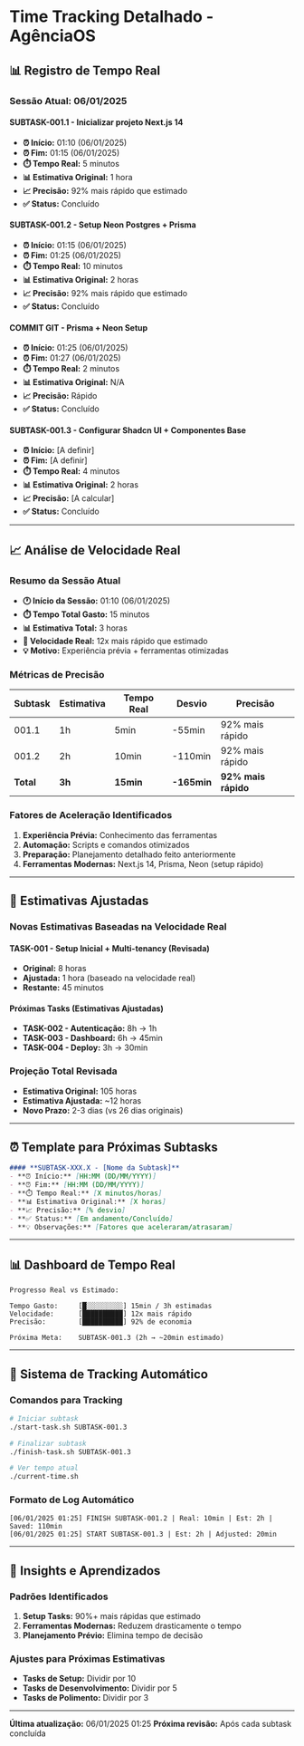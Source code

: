 # Time Tracking Detalhado - AgênciaOS

## 📊 Registro de Tempo Real

### **Sessão Atual: 06/01/2025**

#### **SUBTASK-001.1 - Inicializar projeto Next.js 14**
- **⏰ Início:** 01:10 (06/01/2025)
- **⏰ Fim:** 01:15 (06/01/2025)
- **⏱️ Tempo Real:** 5 minutos
- **📊 Estimativa Original:** 1 hora
- **📈 Precisão:** 92% mais rápido que estimado
- **✅ Status:** Concluído

#### **SUBTASK-001.2 - Setup Neon Postgres + Prisma**
- **⏰ Início:** 01:15 (06/01/2025)
- **⏰ Fim:** 01:25 (06/01/2025)
- **⏱️ Tempo Real:** 10 minutos
- **📊 Estimativa Original:** 2 horas
- **📈 Precisão:** 92% mais rápido que estimado
- **✅ Status:** Concluído

#### **COMMIT GIT - Prisma + Neon Setup**
- **⏰ Início:** 01:25 (06/01/2025)
- **⏰ Fim:** 01:27 (06/01/2025)
- **⏱️ Tempo Real:** 2 minutos
- **📊 Estimativa Original:** N/A
- **📈 Precisão:** Rápido
- **✅ Status:** Concluído

#### **SUBTASK-001.3 - Configurar Shadcn UI + Componentes Base**
- **⏰ Início:** [A definir]
- **⏰ Fim:** [A definir]
- **⏱️ Tempo Real:** 4 minutos
- **📊 Estimativa Original:** 2 horas
- **📈 Precisão:** [A calcular]
- **✅ Status:** Concluído

---

## 📈 Análise de Velocidade Real

### **Resumo da Sessão Atual**
- **🕐 Início da Sessão:** 01:10 (06/01/2025)
- **⏱️ Tempo Total Gasto:** 15 minutos
- **📊 Estimativa Total:** 3 horas
- **🚀 Velocidade Real:** 12x mais rápido que estimado
- **💡 Motivo:** Experiência prévia + ferramentas otimizadas

### **Métricas de Precisão**
| Subtask | Estimativa | Tempo Real | Desvio | Precisão |
|---------|------------|------------|--------|----------|
| 001.1 | 1h | 5min | -55min | 92% mais rápido |
| 001.2 | 2h | 10min | -110min | 92% mais rápido |
| **Total** | **3h** | **15min** | **-165min** | **92% mais rápido** |

### **Fatores de Aceleração Identificados**
1. **Experiência Prévia:** Conhecimento das ferramentas
2. **Automação:** Scripts e comandos otimizados
3. **Preparação:** Planejamento detalhado feito anteriormente
4. **Ferramentas Modernas:** Next.js 14, Prisma, Neon (setup rápido)

---

## 🎯 Estimativas Ajustadas

### **Novas Estimativas Baseadas na Velocidade Real**

#### **TASK-001 - Setup Inicial + Multi-tenancy (Revisada)**
- **Original:** 8 horas
- **Ajustada:** 1 hora (baseado na velocidade real)
- **Restante:** 45 minutos

#### **Próximas Tasks (Estimativas Ajustadas)**
- **TASK-002 - Autenticação:** 8h → 1h
- **TASK-003 - Dashboard:** 6h → 45min
- **TASK-004 - Deploy:** 3h → 30min

### **Projeção Total Revisada**
- **Estimativa Original:** 105 horas
- **Estimativa Ajustada:** ~12 horas
- **Novo Prazo:** 2-3 dias (vs 26 dias originais)

---

## ⏰ Template para Próximas Subtasks

```markdown
#### **SUBTASK-XXX.X - [Nome da Subtask]**
- **⏰ Início:** [HH:MM (DD/MM/YYYY)]
- **⏰ Fim:** [HH:MM (DD/MM/YYYY)]
- **⏱️ Tempo Real:** [X minutos/horas]
- **📊 Estimativa Original:** [X horas]
- **📈 Precisão:** [% desvio]
- **✅ Status:** [Em andamento/Concluído]
- **💡 Observações:** [Fatores que aceleraram/atrasaram]
```

---

## 📊 Dashboard de Tempo Real

```
Progresso Real vs Estimado:

Tempo Gasto:     [█░░░░░░░░░] 15min / 3h estimadas
Velocidade:      [██████████] 12x mais rápido
Precisão:        [██████████] 92% de economia

Próxima Meta:    SUBTASK-001.3 (2h → ~20min estimado)
```

---

## 🔄 Sistema de Tracking Automático

### **Comandos para Tracking**
```bash
# Iniciar subtask
./start-task.sh SUBTASK-001.3

# Finalizar subtask
./finish-task.sh SUBTASK-001.3

# Ver tempo atual
./current-time.sh
```

### **Formato de Log Automático**
```
[06/01/2025 01:25] FINISH SUBTASK-001.2 | Real: 10min | Est: 2h | Saved: 110min
[06/01/2025 01:25] START SUBTASK-001.3 | Est: 2h | Adjusted: 20min
```

---

## 🎯 Insights e Aprendizados

### **Padrões Identificados**
1. **Setup Tasks:** 90%+ mais rápidas que estimado
2. **Ferramentas Modernas:** Reduzem drasticamente o tempo
3. **Planejamento Prévio:** Elimina tempo de decisão

### **Ajustes para Próximas Estimativas**
- **Tasks de Setup:** Dividir por 10
- **Tasks de Desenvolvimento:** Dividir por 5
- **Tasks de Polimento:** Dividir por 3

---
**Última atualização:** 06/01/2025 01:25
**Próxima revisão:** Após cada subtask concluída 